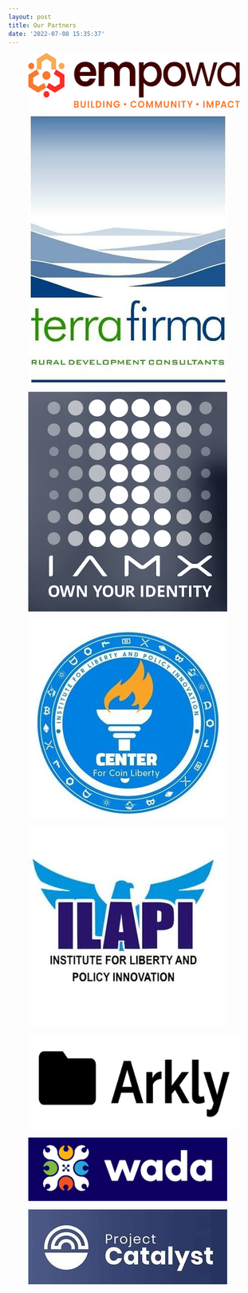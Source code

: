 ```yaml
---
layout: post
title: Our Partners
date: '2022-07-08 15:35:37'
---
```


<figure class="kg-card kg-image-card kg-width-wide"><a href="https://empowa.io/"><img src="/assets/ghost/images/2022/07/download.png" class="kg-image" alt loading="lazy" width="458" height="110"></a></figure>

<figure class="kg-card kg-image-card kg-width-wide"><a href="https://landportal.org/library/resources/cavateco-briefing-note-piloting-%E2%80%9Ccommunity-land-value-chain%E2%80%9D-approach-mozambique"><img src="/assets/ghost/images/2022/07/TerraFirmaLogo.jpg" class="kg-image" alt loading="lazy" width="399" height="535"></a></figure>

<figure class="kg-card kg-image-card kg-width-wide"><a href="https://iamx.id"><img src="/assets/ghost/images/2022/07/iamx-logo-1.png" class="kg-image" alt loading="lazy" width="399" height="440"></a></figure>

<figure class="kg-card kg-image-card kg-width-wide"><a href="https://twitter.com/CoinLiberty_"><img src="/assets/ghost/images/2022/07/CCL-logojpeg.jpeg" class="kg-image" alt loading="lazy" width="400" height="400"></a></figure><figure class="kg-card kg-image-card kg-width-wide"><a href="https://ilapi.org/"><img src="/assets/ghost/images/2022/07/ILAP-logo.jpg" class="kg-image" alt loading="lazy" width="399" height="399"></a></figure><figure class="kg-card kg-image-card"><a href="https://arkly.io"><img src="/assets/ghost/images/2022/08/arkly-logo-1.png" class="kg-image" alt loading="lazy" width="519" height="187"></a></figure>

<figure class="kg-card kg-image-card kg-width-full"><a href="https://wada.org"><img src="/assets/ghost/images/2022/07/Wada-logo-4.png" class="kg-image" alt loading="lazy" width="399" height="127"></a></figure>

<figure class="kg-card kg-image-card kg-width-wide"><a href="https://cardano.ideascale.com/"><img src="/assets/ghost/images/2022/07/Catalyst-logo.jpeg" class="kg-image" alt loading="lazy" width="399" height="150"></a></figure>

